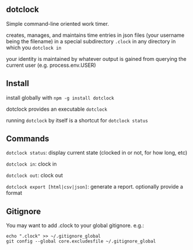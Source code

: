 dotclock
---

Simple command-line oriented work timer.

creates, manages, and maintains time entries in json files (your username being the filename) in a special subdirectory `.clock` in any directory in which you `dotclock in`

your identity is maintained by whatever output is gained from querying the current user (e.g. process.env.USER)

## Install

install globally with `npm -g install dotclock`

dotclock provides an executable `dotclock`

running `dotclock` by itself is a shortcut for `dotclock status`

## Commands

`dotclock status`: display current state (clocked in or not, for how long, etc)

`dotclock in`: clock in

`dotclock out`: clock out

`dotclock export [html|csv|json]`: generate a report. optionally provide a format

## Gitignore

You may want to add .clock to your global gitignore. e.g.:

```
echo ".clock" >> ~/.gitignore_global
git config --global core.excludesfile ~/.gitignore_global
```
